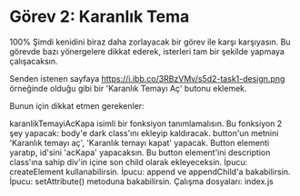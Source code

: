 # Görev 2: Karanlık Tema

100%
Şimdi kenidini biraz daha zorlayacak bir görev ile karşı karşıyasın. Bu görevde bazı yönergelere dikkat ederek, isterleri tam bir şekilde yapmaya çalışacaksın.

Senden istenen sayfaya https://i.ibb.co/3RBzVMv/s5d2-task1-design.png örneğinde olduğu gibi bir 'Karanlık Temayı Aç' butonu eklemek.

Bunun için dikkat etmen gerekenler:

karanlikTemayiAcKapa isimli bir fonksiyon tanımlamalısın.
Bu fonksiyon 2 şey yapacak:
body'e dark class'ını ekleyip kaldıracak.
button'un metnini 'Karanlık temayı aç', 'Karanlık temayı kapat' yapacak.
Button elementi yaratıp, id'sini 'acKapa' yapacaksın.
Bu button element'ini description class'ına sahip div'in içine son child olarak ekleyeceksin.
İpucu: createElement kullanabilirsin.
İpucu: append ve appendChild'a bakabilirsin.
İpucu: setAttribute() metoduna bakabilirsin.
Çalışma dosyaları: index.js
